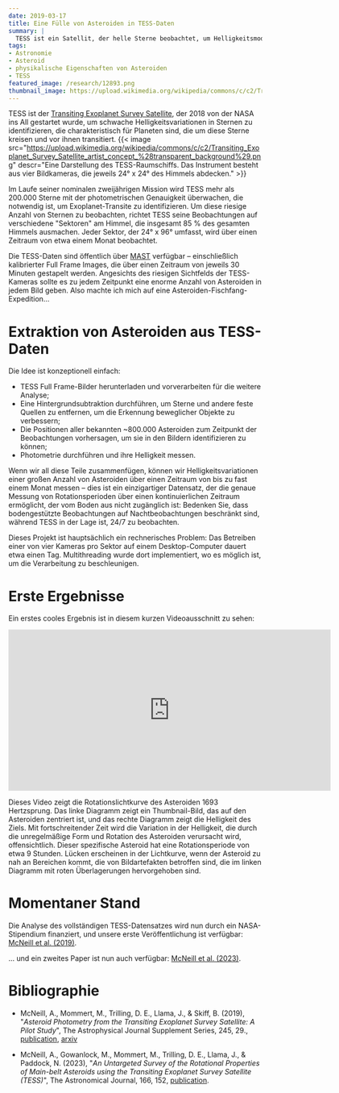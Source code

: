 ```yaml
---
date: 2019-03-17
title: Eine Fülle von Asteroiden in TESS-Daten
summary: |
  TESS ist ein Satellit, der helle Sterne beobachtet, um Helligkeitsmodulationen zu finden, die Exoplanetentransite offenbaren – aber er beobachtet auch viele Asteroiden über einen langen Zeitraum, was ihn zu einem einzigartigen Instrument zur Ableitung langer Rotationsperioden von Asteroiden macht.
tags:
- Astronomie
- Asteroid
- physikalische Eigenschaften von Asteroiden
- TESS
featured_image: /research/12893.png
thumbnail_image: https://upload.wikimedia.org/wikipedia/commons/c/c2/Transiting_Exoplanet_Survey_Satellite_artist_concept_%28transparent_background%29.png
---
```


TESS ist der [Transiting Exoplanet Survey Satellite](https://tess.mit.edu/), der 2018 von der NASA ins All gestartet wurde, um schwache Helligkeitsvariationen in Sternen zu identifizieren, die charakteristisch für Planeten sind, die um diese Sterne kreisen und vor ihnen transitiert.
{{< image
src="https://upload.wikimedia.org/wikipedia/commons/c/c2/Transiting_Exoplanet_Survey_Satellite_artist_concept_%28transparent_background%29.png"
descr="Eine Darstellung des TESS-Raumschiffs. Das Instrument besteht aus vier Bildkameras, die jeweils 24° x 24° des Himmels abdecken." >}}

Im Laufe seiner nominalen zweijährigen Mission wird TESS mehr als 200.000 Sterne mit der photometrischen Genauigkeit überwachen, die notwendig ist, um Exoplanet-Transite zu identifizieren. Um diese riesige Anzahl von Sternen zu beobachten, richtet TESS seine Beobachtungen auf verschiedene "Sektoren" am Himmel, die insgesamt 85 % des gesamten Himmels ausmachen. Jeder Sektor, der 24° x 96° umfasst, wird über einen Zeitraum von etwa einem Monat beobachtet.

Die TESS-Daten sind öffentlich über [MAST](https://archive.stsci.edu/tess/) verfügbar – einschließlich kalibrierter Full Frame Images, die über einen Zeitraum von jeweils 30 Minuten gestapelt werden. Angesichts des riesigen Sichtfelds der TESS-Kameras sollte es zu jedem Zeitpunkt eine enorme Anzahl von Asteroiden in jedem Bild geben. Also machte ich mich auf eine Asteroiden-Fischfang-Expedition...


# Extraktion von Asteroiden aus TESS-Daten

Die Idee ist konzeptionell einfach:

- TESS Full Frame-Bilder herunterladen und vorverarbeiten für die weitere Analyse;
- Eine Hintergrundsubtraktion durchführen, um Sterne und andere feste Quellen zu entfernen, um die Erkennung beweglicher Objekte zu verbessern;
- Die Positionen aller bekannten ~800.000 Asteroiden zum Zeitpunkt der Beobachtungen vorhersagen, um sie in den Bildern identifizieren zu können;
- Photometrie durchführen und ihre Helligkeit messen.

Wenn wir all diese Teile zusammenfügen, können wir Helligkeitsvariationen einer großen Anzahl von Asteroiden über einen Zeitraum von bis zu fast einem Monat messen – dies ist ein einzigartiger Datensatz, der die genaue Messung von Rotationsperioden über einen kontinuierlichen Zeitraum ermöglicht, der vom Boden aus nicht zugänglich ist: Bedenken Sie, dass bodengestützte Beobachtungen auf Nachtbeobachtungen beschränkt sind, während TESS in der Lage ist, 24/7 zu beobachten.

Dieses Projekt ist hauptsächlich ein rechnerisches Problem: Das Betreiben einer von vier Kameras pro Sektor auf einem Desktop-Computer dauert etwa einen Tag. Multithreading wurde dort implementiert, wo es möglich ist, um die Verarbeitung zu beschleunigen.

# Erste Ergebnisse

Ein erstes cooles Ergebnis ist in diesem kurzen Videoausschnitt zu sehen:

<iframe src="https://player.vimeo.com/video/323253379?h=a5dbce3ca8" width="640" height="320" frameborder="0" allow="autoplay; fullscreen"
allowfullscreen></iframe>

Dieses Video zeigt die Rotationslichtkurve des Asteroiden 1693 Hertzsprung. Das linke Diagramm zeigt ein Thumbnail-Bild, das auf den Asteroiden zentriert ist, und das rechte Diagramm zeigt die Helligkeit des Ziels. Mit fortschreitender Zeit wird die Variation in der Helligkeit, die durch die unregelmäßige Form und Rotation des Asteroiden verursacht wird, offensichtlich. Dieser spezifische Asteroid hat eine Rotationsperiode von etwa 9 Stunden. Lücken erscheinen in der Lichtkurve, wenn der Asteroid zu nah an Bereichen kommt, die von Bildartefakten betroffen sind, die im linken Diagramm mit roten Überlagerungen hervorgehoben sind.

# Momentaner Stand

Die Analyse des vollständigen TESS-Datensatzes wird nun durch ein NASA-Stipendium finanziert, und unsere erste Veröffentlichung ist verfügbar: [McNeill et al. (2019)](https://ui.adsabs.harvard.edu/abs/2019ApJS..245...29M/abstract). 

... und ein zweites Paper ist nun auch verfügbar: [McNeill et al. (2023)](https://iopscience.iop.org/article/10.3847/1538-3881/acf194/pdf).

# Bibliographie

* McNeill, A., Mommert, M., Trilling, D. E., Llama, J., & Skiff, B. (2019), "*Asteroid Photometry from the Transiting Exoplanet Survey Satellite: A Pilot Study*", The Astrophysical Journal Supplement Series, 245, 29., [publication](http://doi.org/10.3847/1538-4365/ab5223), [arxiv](http://arxiv.org/abs/1911.01495)

* McNeill, A., Gowanlock, M., Mommert, M., Trilling, D. E., Llama, J., & Paddock, N. (2023), "*An Untargeted Survey of the Rotational Properties of Main-belt Asteroids using the
Transiting Exoplanet Survey Satellite (TESS)*", The Astronomical Journal, 166, 152, [publication](https://iopscience.iop.org/article/10.3847/1538-3881/acf194/pdf).
